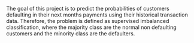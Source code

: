 The goal of this project is to predict the probabilities of customers defaulting in their next months payments using their historical transaction data. Therefore, the problem is defined as supervised imbalanced classification, where the majority class  are the normal non defaulting customers and the minority class are the defaulters.
